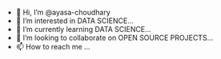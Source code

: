 - 👋 Hi, I’m @ayasa-choudhary
- 👀 I’m interested in DATA SCIENCE...
- 🌱 I’m currently learning DATA SCIENCE...
- 💞️ I’m looking to collaborate on OPEN SOURCE PROJECTS...
- 📫 How to reach me ...

<!---
ayasa-choudhary/ayasa-choudhary is a ✨ special ✨ repository because its `README.md` (this file) appears on your GitHub profile.
You can click the Preview link to take a look at your changes.
--->
